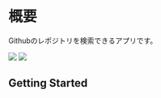# 概要
Githubのレポジトリを検索できるアプリです。

<p>
<img src="https://user-images.githubusercontent.com/48917379/170450592-044ccea4-6dda-4a34-a5bf-6453dc0f2a34.jpg",width=200px> <img src="https://user-images.githubusercontent.com/48917379/170450712-a1c9e2c2-7611-4f9f-ab51-69113e1316ce.jpg",width=200px>

</p>

## Getting Started
